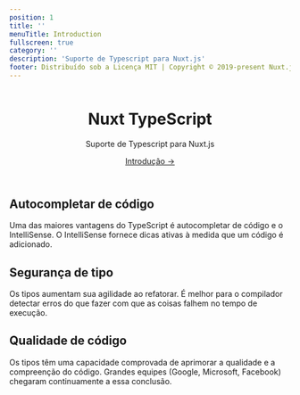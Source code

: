 ```yaml
---
position: 1
title: ''
menuTitle: Introduction
fullscreen: true
category: ''
description: 'Suporte de Typescript para Nuxt.js'
footer: Distribuído sob a Licença MIT | Copyright © 2019-present Nuxt.js Team
---
```


<header class="flex flex-col items-center">

<img src="/icon.png" alt="">

# Nuxt TypeScript

<p class="text-xl">
  Suporte de Typescript para Nuxt.js
</p>
<a href="/pt/guide/introduction" class="rounded bg-primary-100 dark:bg-primary-900 text-primary-500 text-lg font-medium px-3 py-1 inline-block">
  Introdução →
</a>
</p>

</header>

<div class="flex md:flex-row gap-4 flex-col">
<div class="w-full">

## Autocompletar de código
Uma das maiores vantagens do TypeScript é autocompletar de código e o IntelliSense.  O IntelliSense fornece dicas ativas à medida que um código é adicionado.

</div>
<div class="w-full">

## Segurança de tipo
Os tipos aumentam sua agilidade ao refatorar.  É melhor para o compilador detectar erros do que fazer com que as coisas falhem no tempo de execução.

</div>
<div class="w-full">

## Qualidade de código
Os tipos têm uma capacidade comprovada de aprimorar a qualidade e a compreenção do código. Grandes equipes (Google, Microsoft, Facebook) chegaram continuamente a essa conclusão.

</div>
</div>


